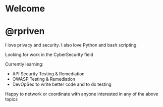 # Welcome

# **@rpriven**

I love privacy and security.
I also love Python and bash scripting.

Looking for work in the CyberSecurity field

Currently learning:
  - API Security Testing & Remediation
  - OWASP Testing & Remediation
  - DevOpSec to write better code and to do testing
  
Happy to network or coordinate with anyone interested in any of the above topics
